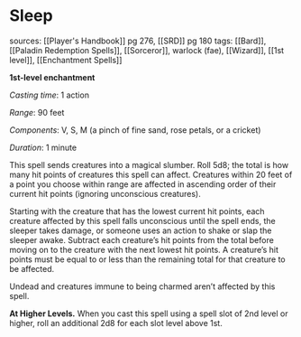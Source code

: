 # Sleep
sources: [[Player's Handbook]] pg 276, [[SRD]] pg 180
tags: [[Bard]], [[Paladin Redemption Spells]], [[Sorceror]], warlock (fae), [[Wizard]], [[1st level]], [[Enchantment Spells]]

**1st-level enchantment**

*Casting time*: 1 action

*Range*: 90 feet

*Components*: V, S, M (a pinch of fine sand, rose petals, or a cricket)

*Duration*: 1 minute

This spell sends creatures into a magical slumber. Roll 5d8; the total is how many hit points of creatures this spell can affect. Creatures within 20 feet of a point you choose within range are affected in ascending order of their current hit points (ignoring unconscious creatures).

Starting with the creature that has the lowest current hit points, each creature affected by this spell falls unconscious until the spell ends, the sleeper takes damage, or someone uses an action to shake or slap the sleeper awake. Subtract each creature’s hit points from the total before moving on to the creature with the next lowest hit points. A creature’s hit points must be equal to or less than the remaining total for that creature to be affected.

Undead and creatures immune to being charmed aren’t affected by this spell.

**At Higher Levels.** When you cast this spell using a spell slot of 2nd level or higher, roll an additional 2d8 for each slot level above 1st.
